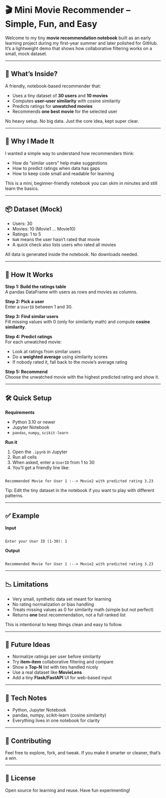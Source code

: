 
# 🎬 Mini Movie Recommender – Simple, Fun, and Easy

Welcome to my tiny **movie recommendation notebook** built as an early learning project during my first-year summer and later polished for GitHub. It’s a lightweight demo that shows how collaborative filtering works on a small, mock dataset.

---

## 🎯 What’s Inside?

A friendly, notebook-based recommender that:
- Uses a tiny dataset of **30 users** and **10 movies**
- Computes **user–user similarity** with cosine similarity
- Predicts ratings for **unwatched movies**
- Recommends **one best movie** for the selected user

No heavy setup. No big data. Just the core idea, kept super clear.

---

## 🍿 Why I Made It

I wanted a simple way to understand how recommenders think:
- How do “similar users” help make suggestions
- How to predict ratings when data has gaps
- How to keep code small and readable for learning

This is a mini, beginner-friendly notebook you can skim in minutes and still learn the basics.

---

## 📦 Dataset (Mock)

- Users: 30  
- Movies: 10 (Movie1 … Movie10)  
- Ratings: 1 to 5  
- `NaN` means the user hasn’t rated that movie  
- A quick check also lists users who rated all movies

All data is generated inside the notebook. No downloads needed.

---

## 🧠 How It Works

**Step 1: Build the ratings table**  
A pandas DataFrame with users as rows and movies as columns.

**Step 2: Pick a user**  
Enter a `UserID` between 1 and 30.

**Step 3: Find similar users**  
Fill missing values with 0 (only for similarity math) and compute **cosine similarity**.

**Step 4: Predict ratings**  
For each unwatched movie:
- Look at ratings from similar users
- Do a **weighted average** using similarity scores
- If nobody rated it, fall back to the movie’s average rating

**Step 5: Recommend**  
Choose the unwatched movie with the highest predicted rating and show it.

---

## 🛠️ Quick Setup

**Requirements**
- Python 3.10 or newer
- Jupyter Notebook
- `pandas`, `numpy`, `scikit-learn`

**Run it**
1. Open the `.ipynb` in Jupyter  
2. Run all cells  
3. When asked, enter a `UserID` from 1 to 30  
4. You’ll get a friendly line like:
```

Recommended Movie for User 1 :--> Movie2 with predicted rating 3.23

```

Tip: Edit the tiny dataset in the notebook if you want to play with different patterns.

---

## ✅ Example

**Input**
```

Enter your User ID (1-30): 1

```

**Output**
```

Recommended Movie for User 1 :--> Movie2 with predicted rating 3.23

```

---

## 📉 Limitations

- Very small, synthetic data set meant for learning  
- No rating normalization or bias handling  
- Treats missing values as 0 for similarity math (simple but not perfect)  
- Returns **one** best recommendation, not a full ranked list

This is intentional to keep things clean and easy to follow.

---

## 🚀 Future Ideas

- Normalize ratings per user before similarity  
- Try **item–item** collaborative filtering and compare  
- Show a **Top-N** list with ties handled nicely  
- Use a real dataset like **MovieLens**  
- Add a tiny **Flask/FastAPI** UI for web-based input

---

## 🔧 Tech Notes

- Python, Jupyter Notebook  
- pandas, numpy, scikit-learn (cosine similarity)  
- Everything lives in one notebook for clarity

---

## 🤝 Contributing

Feel free to explore, fork, and tweak. If you make it smarter or cleaner, that’s a win.

---

## 📝 License

Open source for learning and reuse. Have fun experimenting!
